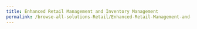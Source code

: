 ```yaml
---
title: Enhanced Retail Management and Inventory Management
permalink: /browse-all-solutions-Retail/Enhanced-Retail-Management-and-Inventory-Management
---
```



